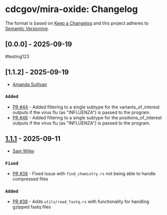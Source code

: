 # cdcgov/mira-oxide: Changelog

The format is based on [Keep a Changelog](https://keepachangelog.com/en/1.0.0/)
and this project adheres to [Semantic Versioning](https://semver.org/spec/v2.0.0.html).

## [0.0.0] - 2025-09-19
#testing123

## [1.1.2] - 2025-09-19

- [Amanda Sullivan](https://github.com/mandysulli)

### `Added`

- [PR #44](https://github.com/CDCgov/mira-oxide/pull/44) - Added filtering to a single subtype for the variants_of_interest outputs if the virus flu (as "INFLUENZA") is passed to the program.
- [PR #46](https://github.com/CDCgov/mira-oxide/pull/46) - Added filtering to a single subtype for the positions_of_interest outputs if the virus flu (as "INFLUENZA") is passed to the program.

## [1.1.1] - 2025-09-11

- [Sam Wiley](https://github.com/samcwiley)

### `Fixed`

- [PR #38](https://github.com/CDCgov/mira-oxide/pull/38) - Fixed issue with `find_chemistry.rs` not being able to handle compressed files

### `Added`

- [PR #38](https://github.com/CDCgov/mira-oxide/pull/38) - Adds `utils/read_fastq.rs` with functionality for handling gzipped fastq files

<!-- Versions -->

[1.1.1]: https://github.com/CDCgov/mira-oxide/compare/f824940...v1.1.1
